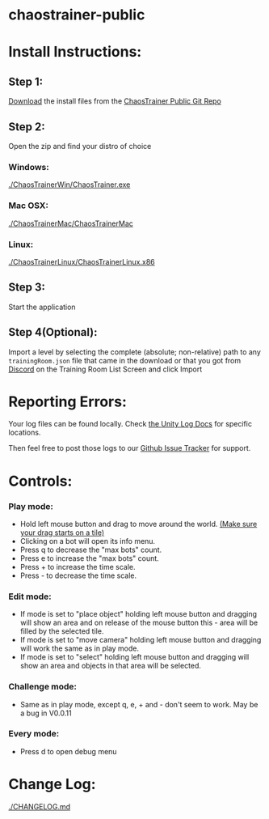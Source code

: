 # chaostrainer-public

# Install Instructions:

## Step 1:

[Download](https://github.com/schematical/chaostrainer-public/archive/master.zip) the install files from the [ChaosTrainer Public Git Repo](https://github.com/schematical/chaostrainer-public/)


## Step 2:
Open the zip and find your distro of choice
### Windows:
[./ChaosTrainerWin/ChaosTrainer.exe](./ChaosTrainerWin)

### Mac OSX:
[./ChaosTrainerMac/ChaosTrainerMac](./ChaosTrainerMac)

### Linux:
[./ChaosTrainerLinux/ChaosTrainerLinux.x86](./ChaosTrainerLinux)


## Step 3:
Start the application

## Step 4(Optional):
Import a level by selecting the complete (absolute; non-relative) path to any `trainingRoom.json` file that came in the download or that you got from [Discord](https://discord.gg/FeeZ8Ke) on the Training Room List Screen and click Import

# Reporting Errors:
Your log files can be found locally. Check [the Unity Log Docs](https://docs.unity3d.com/Manual/LogFiles.html) for specific locations. 

Then feel free to post those logs to our [Github Issue Tracker](https://github.com/schematical/chaostrainer-public/issues) for support.

# Controls:

### Play mode:
- Hold left mouse button and drag to move around the world. [(Make sure your drag starts on a tile)](https://github.com/schematical/chaostrainer-public/issues/5)
- Clicking on a bot will open its info menu.
- Press q to decrease the "max bots" count.
- Press e to increase the "max bots" count.
- Press + to increase the time scale.
- Press - to decrease the time scale.

### Edit mode:
- If mode is set to "place object" holding left mouse button and dragging will show an area and on release of the mouse button this - area will be filled by the selected tile.
- If mode is set to "move camera" holding left mouse button and dragging will work the same as in play mode.
- If mode is set to "select" holding left mouse button and dragging will show an area and objects in that area will be selected.

### Challenge mode:
- Same as in play mode, except q, e, + and - don't seem to work. May be a bug in V0.0.11

### Every mode:
- Press d to open debug menu

# Change Log:
[./CHANGELOG.md](./CHANGELOG.md)
